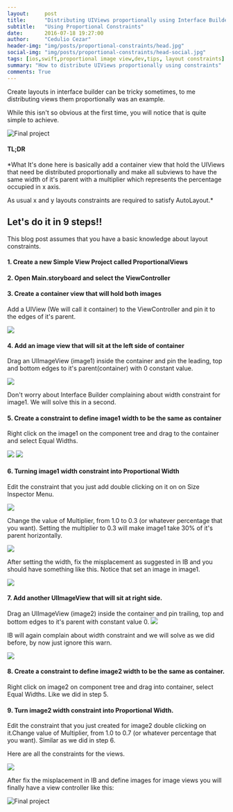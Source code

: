 ```yaml
---
layout:     post
title:      "Distributing UIViews proportionally using Interface Builder and Layout Constraints"
subtitle:   "Using Proportional Constraints"
date:       2016-07-18 19:27:00
author:     "Cedulio Cezar"
header-img: "img/posts/proportional-constraints/head.jpg"
social-img: "img/posts/proportional-constraints/head-social.jpg"
tags: [ios,swift,proportional image view,dev,tips, layout constraints]
summary: "How to distribute UIViews proportionally using constraints"
comments: True
---
```

Create layouts in interface builder can be tricky sometimes, to me distributing views them proportionally was an example.

While this isn't so obvious at the first time, you will notice that is quite simple to achieve.

<img src="{{ site.baseurl }}/img/posts/proportional-constraints/proportional_views_final.png" alt="Final project">

#### TL;DR
*What It's done here is basically add a container view that hold the UIViews that need be distributed proportionally and make all subviews to have the same width of it's parent with a multiplier which represents the percentage occupied in x axis.

As usual x and y layouts constraints are required to satisfy AutoLayout.*

## Let's do it in 9 steps!!
This blog post assumes that you have a basic knowledge about layout constraints.

#### 1. Create a new Simple View Project called ProportionalViews

#### 2. Open Main.storyboard and select the ViewController

#### 3. Create a container view that will hold both images
Add a UIView (We will call it container) to the ViewController and pin it to the edges of it's parent.

<img src="{{ site.baseurl }}/img/posts/proportional-constraints/ios_proportional_views_3.png">

#### 4. Add an image view that will sit at the left side of container
Drag an UIImageView (image1) inside the container and pin the leading, top and bottom edges to it's parent(container) with 0 constant value.

<img src="{{ site.baseurl }}/img/posts/proportional-constraints/ios_proportional_views_4.png">

Don't  worry about Interface Builder complaining about width constraint for image1. We will solve this in a second.

#### 5. Create a constraint to define image1 width to be the same as container
Right click on the image1 on the component tree and drag to the container and select Equal Widths.

<img src="{{ site.baseurl }}/img/posts/proportional-constraints/ios_proportional_views_5.png">

<img src="{{ site.baseurl }}/img/posts/proportional-constraints/ios_proportional_views_5_1.png">

#### 6. Turning image1 width constraint into Proportional Width
Edit the constraint that you just add double clicking on it on on Size Inspector Menu.

<img src="{{ site.baseurl }}/img/posts/proportional-constraints/ios_proportional_views_6.png">

Change the value of Multiplier, from 1.0 to 0.3 (or whatever percentage that you want). Setting the multiplier to 0.3 will make image1 take 30% of it's parent horizontally.

<img src="{{ site.baseurl }}/img/posts/proportional-constraints/ios_proportional_views_6_1.png">

After setting the width, fix the misplacement as suggested in IB and you should have something like this. Notice that set an image in image1.

<img src="{{ site.baseurl }}/img/posts/proportional-constraints/ios_proportional_views_6_2.png">

#### 7. Add another UIImageView that will sit at right side.
Drag an UIImageView (image2) inside the container and pin trailing, top and bottom edges to it's parent with constant value 0.
<img src="{{ site.baseurl }}/img/posts/proportional-constraints/ios_proportional_views_7.png">

IB will again complain about width constraint and we will solve as we did before, by now just ignore this warn.

<img src="{{ site.baseurl }}/img/posts/proportional-constraints/ios_proportional_views_7_1.png">

#### 8. Create a constraint to define image2 width to be the same as container.

Right click on image2 on component tree and drag into container, select Equal Widths. Like we did in step 5.

#### 9. Turn image2 width constraint into Proportional Width.

Edit the constraint that you just created for image2 double clicking on it.Change value of Multiplier, from 1.0 to 0.7 (or whatever percentage that you want). Similar as we did in step 6.

Here are all the constraints for the views.

<img src="{{ site.baseurl }}/img/posts/proportional-constraints/ios_proportional_views_9.png">

After fix the misplacement in IB and define images for image views you will finally have a view controller like this:

<img src="{{ site.baseurl }}/img/posts/proportional-constraints/proportional_views_final.png" alt="Final project">
